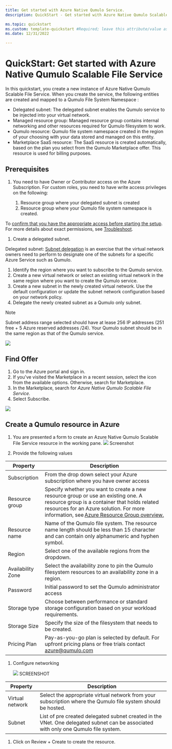 ```yaml
---
title: Get started with Azure Native Qumulo Service.
description: QuickStart - Get started with Azure Native Qumulo Scalable File Service

ms.topic: quickstart 
ms.custom: template-quickstart #Required; leave this attribute/value as-is.
ms.date: 12/31/2022

---
```



# QuickStart: Get started with Azure Native Qumulo Scalable File Service

In this quickstart, you create a new instance of Azure Native Qumulo Scalable File Service. When you create the service, the following entities are created and mapped to a Qumulo File System Namespace :

- Delegated subnet: The delegated subnet enables the Qumulo service to be injected into your virtual network.
- Managed resource group: Managed resource group contains internal networking and other resources required for Qumulo filesystem to work.
- Qumulo resource: Qumulo file system namespace created in the region of your choosing with your data stored and managed on this entity.
- Marketplace SaaS resource: The SaaS resource is created automatically, based on the plan you select from the Qumulo Marketplace offer. This resource is used for billing purposes.

## Prerequisites

1. You need to have Owner or Contributor access on the Azure Subscription. For custom roles, you need to have write access privileges on the following:

     1. Resource group where your delegated subnet is created
     1. Resource group where your Qumulo file system namespace is created.

 To [confirm that you have the appropriate access before starting the setup](/azure/role-based-access-control/check-access). For more details about exact permissions, see [Troubleshoot](qumolo-troubleshoot.md).

1. Create a delegated subnet.

 Delegated subnet: [Subnet delegation](/azure/virtual-network/subnet-delegation-overview) is an exercise that the virtual network owners need to perform to designate one of the subnets for a specific Azure Service such as Qumulo.

 1. Identify the region where you want to subscribe to the Qumulo service.
 1. Create a new virtual network or select an existing virtual network in the same region where you want to create the Qumulo service.
 1. Create a new subnet in the newly created virtual network. Use the default configuration or update the subnet network configuration based on your network policy.
 1. Delegate the newly created subnet as a Qumulo only subnet.

> [!NOTE]
>Subnet address range selected should have at lease 256 IP addresses (251 free + 5 Azure reserved addresses /24). Your Qumulo subnet should be in the same region as that of the Qumulo service.

![](media/qumolo-create/image1.png)

## Find Offer

1. Go to the Azure portal and sign in.
1. If you've visited the Marketplace in a recent session, select the icon from the available options. Otherwise, search for Marketplace.
1. In the Marketplace, search for *Azure Native Qumulo Scalable File Service.*
1. Select Subscribe.

  ![](media/qumolo-create/image2.png)

## Create a Qumulo resource in Azure

1. You are presented a form to create an Azure Native Qumulo Scalable File Service resource in the working pane.
    ![](media/qumolo-create/image3.png)
    Screenshot

1. Provide the following values

| **Property** | **Description** |
|--|--|
|Subscription | From the drop down select your Azure subscription where you have owner access |
|Resource group | Specify whether you want to create a new resource group or use an existing one. A resource group is a container that holds related resources for an Azure solution. For more information, see [Azure Resource Group overview.](/azure/azure-resource-manager/management/overview) |
|Resource name |Name of the Qumulo file system. The resource name length should be less than 15 character and can contain only alphanumeric and hyphen symbol.|
|Region |Select one of the available regions from the dropdown. |
|Availability Zone | Select the availability zone to pin the Qumulo filesystem resources to an availability zone in a region. |
| Password | Initial password to set the Qumulo administrator access |
|Storage type | Choose between performance or standard storage configuration based on your workload requirements.|
|Storage Size | Specify the size of the filesystem that needs to be created.|
|Pricing Plan | Pay-as-you-go plan is selected by default. For upfront pricing plans or free trials contact azure@qumulo.com |

1. Configure networking

    ![](media/qumolo-create/image4.png)
    SCREENSHOT

|**Property** |**Description** |
|--|--|
| Virtual network |Select the appropriate virtual network from your subscription where the Qumulo file system should be hosted.|
| Subnet |List of pre created delegated subnet created in the VNet. One delegated subnet can be associated with only one Qumulo file system.|

1. Click on Review + Create to create the resource.
